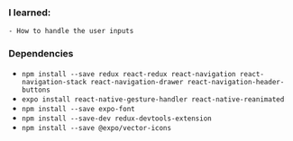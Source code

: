 ### I learned:

    - How to handle the user inputs

### Dependencies

- `npm install --save redux react-redux react-navigation react-navigation-stack react-navigation-drawer react-navigation-header-buttons`
- `expo install react-native-gesture-handler react-native-reanimated`
- `npm install --save expo-font`
- `npm install --save-dev redux-devtools-extension`
- `npm install --save @expo/vector-icons`
